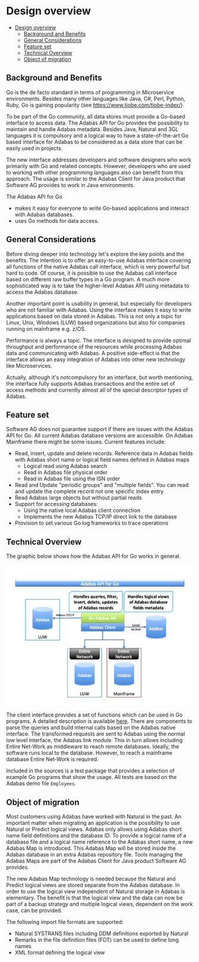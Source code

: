 # Design overview

<!-- TOC -->

- [Design overview](#design-overview)
  - [Background and Benefits](#background-and-benefits)
  - [General Considerations](#general-considerations)
  - [Feature set](#feature-set)
  - [Technical Overview](#technical-overview)
  - [Object of migration](#object-of-migration)

<!-- /TOC -->

## Background and Benefits

Go is the de facto standard in terms of programming in Microservice environments. Besides many other languages like Java, C\#, Perl, Python, Ruby, Go is gaining popularity
(see <https://www.tiobe.com/tiobe-index/>).

To be part of the Go community, all data stores must provide a Go-based interface to access data.
The Adabas API for Go provides the possibility to maintain and handle Adabas metadata.
Besides Java, Natural and 3GL languages it is compulsory and a logical way to have a state-of-the-art Go based interface for Adabas to be considered as a data store that can be easily used in projects.

The new interface addresses developers and software designers who work primarily with Go and related concepts. However, developers who are used to working with other programming languages also can benefit from this approach. The usage is similar to the Adabas Client for Java product that Software AG provides to work in Java environments.

The Adabas API for Go

- makes it easy for everyone to write Go-based applications and interact with Adabas databases.
- uses Go methods for data access.

## General Considerations

Before diving deeper into technology let's explore the key points and the benefits. The intention is to offer an easy-to-use Adabas interface covering all functions of the native Adabas call interface, which is very powerful but hard to code. Of course, it is possible to use the Adabas call interface based on different raw buffer types in a Go program. A much more sophisticated way is to take the higher-level Adabas API using metadata to access the Adabas database.

Another important point is usability in general, but especially for developers who are not familiar with Adabas. Using the interface makes it easy to write applications based on data stored in Adabas. This is not only a topic for Linux, Unix, Windows (LUW) based organizations but also for companies running on mainframe e.g. z/OS.

Performance is always a topic. The interface is designed to provide optimal throughput and performance of the resources while processing Adabas data and communicating with Adabas. A positive side-effect is that the interface allows an easy integration of Adabas into other new technology like Microservices.

Actually, although it's notcompulsory for an interface, but worth mentioning, the interface fully supports Adabas transactions and the entire set of access methods and currently almost all of the special descriptor types of Adabas.

## Feature set

Software AG does not guarantee support if there are issues with the Adabas API for Go.
All current Adabas database versions are accessible. On Adabas Mainframe there might be some issues. Current features include:

- Read, insert, update and delete records. Reference data in Adabas fields with Adabas short name or logical field names defined in Adabas maps
  - Logical read using Adabas search
  - Read in Adabas file physical order
  - Read in Adabas file using the ISN order
- Read and Update "periodic groups" and "multiple fields". You can read and update the complete record not one specific index entry
- Read Adabas large objects but without partial reads
- Support for accessing databases:
  - Using the native local Adabas client connection
  - Implements the new  Adabas TCP/IP direct link to the database
- Provision to set various Go log frameworks to trace operations

## Technical Overview

The graphic below shows how the Adabas API for Go works in general.

![Technical Overview](.//media/Go-Design.png)

The client interface provides a set of functions which can be used in Go programs. A detailed description is available [here](.//README.md). There are components to parse the queries and build internal calls based on the Adabas native interface. The transformed requests are sent to Adabas using the normal low level interface, the Adabas link module. This in turn allows including Entire Net-Work as middleware to reach remote databases. Ideally, the software runs local to the database. However, to reach a mainframe database Entire Net-Work is required.

Included in the sources is a test package that provides a selection of example Go programs that show the usage. All tests are based on the Adabas demo file `Employees`.

## Object of migration

Most customers using Adabas have worked with Natural in the past. An important matter when migrating an application is the possibility to use Natural or Predict logical views.
Adabas only allows using Adabas short name field definitions and the database ID. To provide a logical name of a database file and a logical name reference to the Adabas short name, a new Adabas Map is introduced. This Adabas Map will be stored inside the Adabas database in an extra Adabas repository file.
Tools managing the Adabas Maps are part of the Adabas Client for Java product Software AG provides.

The new Adabas Map technology is needed because the Natural and Predict logical views are stored separate from the Adabas database. In order to use the logical view independent of Natural storage in Adabas is elementary. The benefit is that the logical view and the data can now be part of a backup strategy and multiple logical views, dependent on the work case, can be provided.

The following import file formats are supported:

- Natural SYSTRANS files including DDM definitions exported by Natural
- Remarks in the file definition files (FDT) can be used to define long names
- XML format defining the logical view

